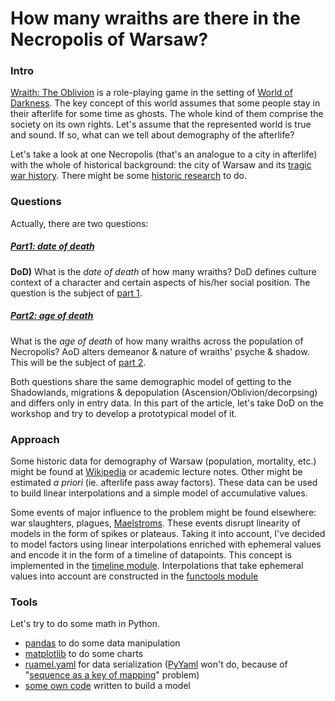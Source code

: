 # How many wraiths are there in the Necropolis of Warsaw?

### Intro
[Wraith: The Oblivion](https://en.wikipedia.org/wiki/Wraith:_The_Oblivion) is a role-playing game in the setting of [World of Darkness](https://en.wikipedia.org/wiki/World_of_Darkness). The key concept of this world assumes that some people stay in their afterlife for some time as ghosts. The whole kind of them comprise the society on its own rights. Let's assume that the represented world is true and sound. If so, what can we tell about demography of the afterlife?

Let's take a look at one Necropolis (that's an analogue to a city in afterlife) with the whole of historical background: the city of Warsaw and its [tragic war history](https://www.google.pl/search?q=site%3Awikipedia.org+warsaw+at+war&oq=site%3Awikipedia.org+warsaw+at+war). There might be some [historic research](#1) to do.

### Questions

Actually, there are two questions:

##### [Part1: date of death](how_many_wraiths_p1.ipynb)
**DoD)** What is the _date of death_ of how many wraiths? DoD defines culture context of a character and certain aspects of his/her social position. The question is the subject of [part 1](how_many_wraiths_p1.ipynb).

##### [Part2: age of death](how_many_wraiths_p2.ipynb)
What is the _age of death_ of how many wraiths across the population of Necropolis? AoD alters demeanor & nature of wraiths' psyche & shadow. This will be the subject of [part 2](how_many_wraiths_p2.ipynb).

Both questions share the same demographic model of getting to the Shadowlands, migrations & depopulation (Ascension/Oblivion/decorpsing) and differs only in entry data. In this part of the article, let's take DoD on the workshop and try to develop a prototypical model of it.

### Approach

Some historic data for demography of Warsaw (population, mortality, etc.) might be found at [Wikipedia](https://pl.wikipedia.org/wiki/Ludno%C5%9B%C4%87_Warszawy) or academic lecture notes. Other might be estimated _a priori_ (ie. afterlife pass away factors). These data can be used to build linear interpolations and a simple model of accumulative values.

Some events of major influence to the problem might be found elsewhere: war slaughters, plagues, [Maelstroms](http://whitewolf.wikia.com/wiki/Maelstrom_(WTO)). These events disrupt linearity of models in the form of spikes or plateaus. Taking it into account, I've decided to model factors using linear interpolations enriched with ephemeral values and encode it in the form of a timeline of datapoints. This concept is implemented in the [timeline module](src/utils/timeline.py). Interpolations that take ephemeral values into account are constructed in the [functools module](src/utils/functools.py)

### Tools

Let's try to do some math in Python.
* [pandas](https://pypi.python.org/pypi/pandas/) to do some data manipulation
* [matplotlib](https://pypi.python.org/pypi/matplotlib) to do some charts
* [ruamel.yaml](https://pypi.python.org/pypi/ruamel.yaml/) for data serialization ([PyYaml](https://pypi.python.org/pypi/PyYAML) won't do, because of "[sequence as a key of mapping](https://stackoverflow.com/questions/13538015/sequence-as-key-of-yaml-mapping-in-python)" problem)
* [some own code](src/utils) written to build a model
